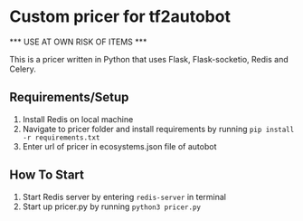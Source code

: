 # Custom pricer for tf2autobot
*** USE AT OWN RISK OF ITEMS ***

This is a pricer written in Python that uses Flask, Flask-socketio, Redis and Celery.

## Requirements/Setup
1. Install Redis on local machine
2. Navigate to pricer folder and install requirements by running `pip install -r requirements.txt`
3. Enter url of pricer in ecosystems.json file of autobot

## How To Start 
1. Start Redis server by entering `redis-server` in terminal
2. Start up pricer.py by running `python3 pricer.py`


